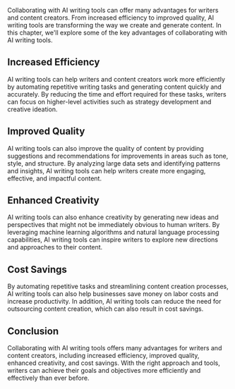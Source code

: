 
Collaborating with AI writing tools can offer many advantages for writers and content creators. From increased efficiency to improved quality, AI writing tools are transforming the way we create and generate content. In this chapter, we'll explore some of the key advantages of collaborating with AI writing tools.

Increased Efficiency
--------------------

AI writing tools can help writers and content creators work more efficiently by automating repetitive writing tasks and generating content quickly and accurately. By reducing the time and effort required for these tasks, writers can focus on higher-level activities such as strategy development and creative ideation.

Improved Quality
----------------

AI writing tools can also improve the quality of content by providing suggestions and recommendations for improvements in areas such as tone, style, and structure. By analyzing large data sets and identifying patterns and insights, AI writing tools can help writers create more engaging, effective, and impactful content.

Enhanced Creativity
-------------------

AI writing tools can also enhance creativity by generating new ideas and perspectives that might not be immediately obvious to human writers. By leveraging machine learning algorithms and natural language processing capabilities, AI writing tools can inspire writers to explore new directions and approaches to their content.

Cost Savings
------------

By automating repetitive tasks and streamlining content creation processes, AI writing tools can also help businesses save money on labor costs and increase productivity. In addition, AI writing tools can reduce the need for outsourcing content creation, which can also result in cost savings.

Conclusion
----------

Collaborating with AI writing tools offers many advantages for writers and content creators, including increased efficiency, improved quality, enhanced creativity, and cost savings. With the right approach and tools, writers can achieve their goals and objectives more efficiently and effectively than ever before.
